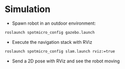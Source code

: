# Simulation

- Spawn robot in an outdoor environment:

```sh
roslaunch spotmicro_config gazebo.launch
```

- Execute the navigation stack with RViz

```sh
roslaunch spotmicro_config slam.launch rviz:=true
```

- Send a 2D pose with RViz and see the robot moving

